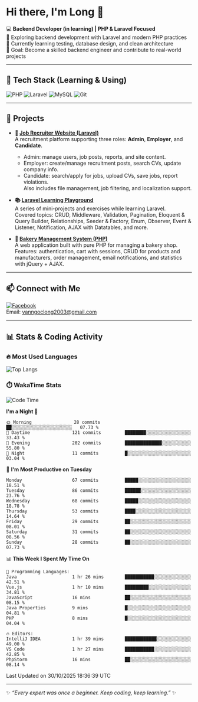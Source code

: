 # Hi there, I'm Long 👋

💻 **Backend Developer (in learning) | PHP & Laravel Focused**  
🚀 Exploring backend development with Laravel and modern PHP practices  
🌱 Currently learning testing, database design, and clean architecture  
🎯 Goal: Become a skilled backend engineer and contribute to real-world projects  

---

## 🔧 Tech Stack (Learning & Using)
![PHP](https://img.shields.io/badge/PHP-777BB4?style=for-the-badge&logo=php&logoColor=white)
![Laravel](https://img.shields.io/badge/Laravel-FF2D20?style=for-the-badge&logo=laravel&logoColor=white)
![MySQL](https://img.shields.io/badge/MySQL-005C84?style=for-the-badge&logo=mysql&logoColor=white)
![Git](https://img.shields.io/badge/Git-F05032?style=for-the-badge&logo=git&logoColor=white)

---

## 🚀 Projects

- **💼 [Job Recruiter Website (Laravel)](https://github.com/ngoclong712/web_moi_gioi_viec_lam)**  
  A recruitment platform supporting three roles: **Admin**, **Employer**, and **Candidate**.  
  - Admin: manage users, job posts, reports, and site content.  
  - Employer: create/manage recruitment posts, search CVs, update company info.  
  - Candidate: search/apply for jobs, upload CVs, save jobs, report violations.  
  Also includes file management, job filtering, and localization support.

- **📚 [Laravel Learning Playground](https://github.com/ngoclong712/web_laravel)**  
  A series of mini-projects and exercises while learning Laravel.  
  Covered topics: CRUD, Middleware, Validation, Pagination, Eloquent & Query Builder, Relationships, Seeder & Factory, Enum, Observer, Event & Listener, Notification, AJAX with Datatables, and more.  

- **🍞 [Bakery Management System (PHP)](https://github.com/ngoclong712/Bakery_Management_System)**  
  A web application built with pure PHP for managing a bakery shop.  
  Features: authentication, cart with sessions, CRUD for products and manufacturers, order management, email notifications, and statistics with jQuery + AJAX.    

---

## 📫 Connect with Me
[![Facebook](https://img.shields.io/badge/Facebook-1877F2?style=for-the-badge&logo=facebook&logoColor=white)](https://facebook.com/vanngoclong712)    
Email: vanngoclong2003@gmail.com

---

## 📊 Stats & Coding Activity

### 🔥 Most Used Languages
![Top Langs](https://github-readme-stats.vercel.app/api/top-langs/?username=ngoclong712&layout=compact&theme=radical)

### ⏱️ WakaTime Stats
<!--START_SECTION:waka-->
![Code Time](http://img.shields.io/badge/Code%20Time-87%20hrs%2057%20mins-blue)

**I'm a Night 🦉** 

```text
🌞 Morning                28 commits          ██░░░░░░░░░░░░░░░░░░░░░░░   07.73 % 
🌆 Daytime                121 commits         ████████░░░░░░░░░░░░░░░░░   33.43 % 
🌃 Evening                202 commits         ██████████████░░░░░░░░░░░   55.80 % 
🌙 Night                  11 commits          █░░░░░░░░░░░░░░░░░░░░░░░░   03.04 % 
```
📅 **I'm Most Productive on Tuesday** 

```text
Monday                   67 commits          █████░░░░░░░░░░░░░░░░░░░░   18.51 % 
Tuesday                  86 commits          ██████░░░░░░░░░░░░░░░░░░░   23.76 % 
Wednesday                68 commits          █████░░░░░░░░░░░░░░░░░░░░   18.78 % 
Thursday                 53 commits          ████░░░░░░░░░░░░░░░░░░░░░   14.64 % 
Friday                   29 commits          ██░░░░░░░░░░░░░░░░░░░░░░░   08.01 % 
Saturday                 31 commits          ██░░░░░░░░░░░░░░░░░░░░░░░   08.56 % 
Sunday                   28 commits          ██░░░░░░░░░░░░░░░░░░░░░░░   07.73 % 
```


📊 **This Week I Spent My Time On** 

```text
💬 Programming Languages: 
Java                     1 hr 26 mins        ███████████░░░░░░░░░░░░░░   42.51 % 
Vue.js                   1 hr 10 mins        █████████░░░░░░░░░░░░░░░░   34.81 % 
JavaScript               16 mins             ██░░░░░░░░░░░░░░░░░░░░░░░   08.15 % 
Java Properties          9 mins              █░░░░░░░░░░░░░░░░░░░░░░░░   04.81 % 
PHP                      8 mins              █░░░░░░░░░░░░░░░░░░░░░░░░   04.04 % 

🔥 Editors: 
IntelliJ IDEA            1 hr 39 mins        ████████████░░░░░░░░░░░░░   49.00 % 
VS Code                  1 hr 27 mins        ███████████░░░░░░░░░░░░░░   42.85 % 
PhpStorm                 16 mins             ██░░░░░░░░░░░░░░░░░░░░░░░   08.14 % 
```


 Last Updated on 30/10/2025 18:36:39 UTC
<!--END_SECTION:waka-->


---

✨ *“Every expert was once a beginner. Keep coding, keep learning.”* ✨
<!--
**ngoclong712/ngoclong712** is a ✨ _special_ ✨ repository because its `README.md` (this file) appears on your GitHub profile.

Here are some ideas to get you started:

![Long's GitHub stats](https://github-readme-stats.vercel.app/api?username=ngoclong712&show_icons=true&theme=radical)  
- 🔭 I’m currently working on ...
- 🌱 I’m currently learning ...
- 👯 I’m looking to collaborate on ...
- 🤔 I’m looking for help with ...
- 💬 Ask me about ...
- 📫 How to reach me: ...
- 😄 Pronouns: ...
- ⚡ Fun fact: ...
-->
